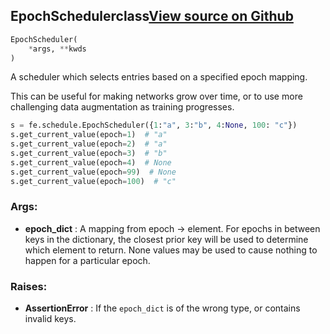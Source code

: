 ## EpochScheduler<span class="tag">class</span><a class="sourcelink" href=https://github.com/fastestimator/fastestimator/blob/r1.0/fastestimator/schedule/schedule.py/#L81-L141>View source on Github</a>
```python
EpochScheduler(
	*args, **kwds
)
```
A scheduler which selects entries based on a specified epoch mapping.

This can be useful for making networks grow over time, or to use more challenging data augmentation as training
progresses.

```python
s = fe.schedule.EpochScheduler({1:"a", 3:"b", 4:None, 100: "c"})
s.get_current_value(epoch=1)  # "a"
s.get_current_value(epoch=2)  # "a"
s.get_current_value(epoch=3)  # "b"
s.get_current_value(epoch=4)  # None
s.get_current_value(epoch=99)  # None
s.get_current_value(epoch=100)  # "c"
```


<h3>Args:</h3>

* **epoch_dict** :  A mapping from epoch -> element. For epochs in between keys in the dictionary, the closest prior key        will be used to determine which element to return. None values may be used to cause nothing to happen for a        particular epoch.

<h3>Raises:</h3>

* **AssertionError** :  If the `epoch_dict` is of the wrong type, or contains invalid keys.



